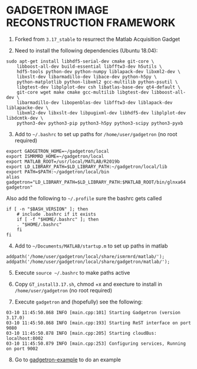 GADGETRON IMAGE RECONSTRUCTION FRAMEWORK
========================================

1. Forked from ```3.17_stable``` to resurrect the Matlab Acquisition Gadget

2. Need to install the following dependencies (Ubuntu 18.04):
```
sudo apt-get install libhdf5-serial-dev cmake git-core \
    libboost-all-dev build-essential libfftw3-dev h5utils \
    hdf5-tools python-dev python-numpy liblapack-dev libxml2-dev \
    libxslt-dev libarmadillo-dev libace-dev python-h5py \
    python-matplotlib python-libxml2 gcc-multilib python-psutil \
    libgtest-dev libplplot-dev csh libatlas-base-dev qt4-default \
    git-core wget make cmake gcc-multilib libgtest-dev libboost-all-dev \
    libarmadillo-dev libopenblas-dev libfftw3-dev liblapack-dev liblapacke-dev \
    libxml2-dev libxslt-dev libpugixml-dev libhdf5-dev libplplot-dev libdcmtk-dev \
    python3-dev python3-pip python3-h5py python3-scipy python3-pyxb
```
3. Add to ```~/.bashrc``` to set up paths for ```/home/user/gadgetron``` (no root required)
```
export GADGETRON_HOME=~/gadgetron/local
export ISMRMRD_HOME=~/gadgetron/local
export MATLAB_ROOT=/usr/local/MATLAB/R2019b
export LD_LIBRARY_PATH=$LD_LIBRARY_PATH:~/gadgetron/local/lib
export PATH=$PATH:~/gadgetron/local/bin
alias gadgetron="LD_LIBRARY_PATH=$LD_LIBRARY_PATH:$MATLAB_ROOT/bin/glnxa64 gadgetron"
```
Also add the following to ```~/.profile``` sure the bashrc gets called
```
if [ -n "$BASH_VERSION" ]; then
    # include .bashrc if it exists
    if [ -f "$HOME/.bashrc" ]; then
    . "$HOME/.bashrc"
    fi
fi
```

4. Add to ```~/Documents/MATLAB/startup.m``` to set up paths in matlab
```
addpath('/home/user/gadgetron/local/share/ismrmrd/matlab/');
addpath('/home/user/gadgetron/local/share/gadgetron/matlab/');
```
5. Execute ```source ~/.bashrc``` to make paths active

6. Copy ```GT_install3.17.sh```, chmod +x and execture to install in ```/home/user/gadgetron``` (no root required)

7. Execute ```gadgetron``` and (hopefully) see the following:
```
03-10 11:45:50.868 INFO [main.cpp:101] Starting Gadgetron (version 3.17.0)
03-10 11:45:50.868 INFO [main.cpp:193] Starting ReST interface on port 9080
03-10 11:45:50.878 INFO [main.cpp:205] Starting cloudBus: localhost:8002
03-10 11:45:50.879 INFO [main.cpp:253] Configuring services, Running on port 9002
```
8. Go to [gadgetron-example](https://github.com/marcsous/gadgetron-example) to do an example
